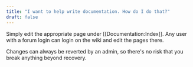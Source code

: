 ```yaml
---
title: "I want to help write documentation. How do I do that?"
draft: false
---
```


Simply edit the appropriate page under [[Documentation:Index]]. Any user with a forum login can login on the wiki and edit the pages there.

Changes can always be reverted by an admin, so there's no risk that you break anything beyond recovery.
